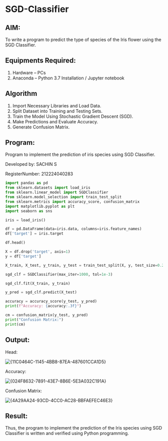 # SGD-Classifier
## AIM:
To write a program to predict the type of species of the Iris flower using the SGD Classifier.

## Equipments Required:
1. Hardware – PCs
2. Anaconda – Python 3.7 Installation / Jupyter notebook

## Algorithm
1. Import Necessary Libraries and Load Data.
2. Split Dataset into Training and Testing Sets.
3. Train the Model Using Stochastic Gradient Descent (SGD).
4. Make Predictions and Evaluate Accuracy.
5. Generate Confusion Matrix.

## Program:

Program to implement the prediction of iris species using SGD Classifier.

Developed by: SACHIN S

RegisterNumber: 212224040283

```python
import pandas as pd
from sklearn.datasets import load_iris
from sklearn.linear_model import SGDClassifier
from sklearn.model_selection import train_test_split
from sklearn.metrics import accuracy_score, confusion_matrix
import matplotlib.pyplot as plt
import seaborn as sns

iris = load_iris()

df = pd.DataFrame(data=iris.data, columns=iris.feature_names)
df['target'] = iris.target

df.head()

X = df.drop('target', axis=1)
y = df['target']

X_train, X_test, y_train, y_test = train_test_split(X, y, test_size=0.2, random_state=42)

sgd_clf = SGDClassifier(max_iter=1000, tol=1e-3)

sgd_clf.fit(X_train, y_train)

y_pred = sgd_clf.predict(X_test)

accuracy = accuracy_score(y_test, y_pred)
print(f"Accuracy: {accuracy:.3f}")

cm = confusion_matrix(y_test, y_pred)
print("Confusion Matrix:")
print(cm)
```
## Output:
Head:

![{11C0464C-1145-4BB8-87EA-487601CCA1D5}](https://github.com/user-attachments/assets/ba35cae1-48c2-4d1d-808b-e7012f1b5423)

Accuracy:

![{024F8632-7891-43E7-8B6E-5E3A032C191A}](https://github.com/user-attachments/assets/ebe7c05b-0005-4c8f-a7e2-244b513c2db1)

Confusion Matrix:

![{4A29AA24-93CD-4CC0-AC28-BBFAEFEC46E3}](https://github.com/user-attachments/assets/270f6b74-3de1-4007-a6be-4895e78c66db)


## Result:
Thus, the program to implement the prediction of the Iris species using SGD Classifier is written and verified using Python programming.
